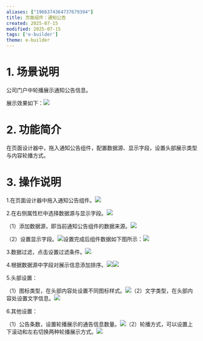 ```yaml
---
aliases: ["1966374364737679394"]
title: 页面组件：通知公告
created: 2025-07-15
modified: 2025-07-15
tags: ['e-builder']
theme: e-builder
---
```


# 1. 场景说明

公司门户中轮播展示通知公告信息。

展示效果如下：![](abfa6b1f644b8bb8153f816306aed743.jpg)

#

# 2. 功能简介

在页面设计器中，拖入通知公告组件，配置数据源、显示字段，设置头部展示类型与内容轮播方式。

#

# 3. 操作说明

1.在页面设计器中拖入通知公告组件。![](ecdcab9a3091348eb3f6300e0d22fc63.jpg)

2.在右侧属性栏中选择数据源与显示字段。![](3addecb7b66e16234774f8979d734925.jpg)

（1）添加数据源，即当前通知公告组件的数据来源。![](bfca5bba81b000104c1285c6a1244287.jpg)

（2）设置显示字段。![](c5a559e46a3bc8433bce12a6ab022df8.jpg)设置完成后组件数据如下图所示：![](b422788a91083c5e12ee91a009fc453b.jpg)

3.数据过滤，点击设置过滤条件。![](224afdd785d0612fc6a170c2f9b351d0.jpg)

4.根据数据源中字段对展示信息添加排序。![](753016c124f0a91902da72896b6564df.jpg)![](9ce7f0ded21ca6da735ea30cd11c13d0.jpg)

5.头部设置：

（1）图标类型，在头部内容处设置不同图标样式。![](8aa1e0eef09637b84353a38c0e169eb5.jpg)（2）文字类型，在头部内容处设置文字信息。![](a2981d394e2d5c0641abe15af62bee56.jpg)

6.其他设置：

（1）公告条数，设置轮播展示的通告信息数量。![](768214e7fbcd973d3417191fcfd972dd.jpg)（2）轮播方式，可以设置上下滚动和左右切换两种轮播展示方式。![](69f981bfcbef0b69c8ee0207d22dc9ce.jpg)